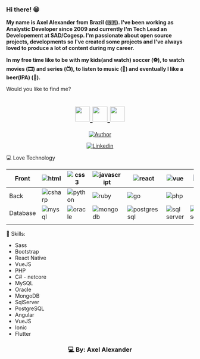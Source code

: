 ### Hi there! 😁

<b>My name is Axel Alexander from Brazil (🇧🇷). I've been working as Analystic Developer since 2009 and currently I'm Tech Lead an Developement at SAD/Cogesp. I'm passionate about open source projects, developments so I've created some projects and I've always loved to produce a lot of content during my career.

In my free time like to be with my kids(and watch) soccer (⚽️), to watch movies (🎞️) and series (📺), to listen to music (🎵) and eventually I like a beer(IPA) (🍺).
</b>

Would you like to find me?

<h1 align="center">
    <a href="https://www.linkedin.com/in/axeldeveloper/">
        <img src="https://ik.imagekit.io/ur6xo9m70i/linkedin_yuB1UqRGg.png" width="40">
    </a>
    <a href="https://www.instagram.com/axeldeveloper/">
        <img src="https://ik.imagekit.io/ur6xo9m70i/instagram_UCWwq7G9x.png" width="40">
    </a>
    <a href="https://api.whatsapp.com/send?phone=556793086042&text=Opa%2C%20ol%C3%A1%20Axel!%20Tudo%20bem%3F">
        <img src="https://ik.imagekit.io/ur6xo9m70i/whatsapp_GcZlNUyVJI.png" width="40">  
    </a>
</h1>

<p align="center">
    <a href="https://github.com/axeldeveloper"><img title="Author" src="https://img.shields.io/badge/AUTHOR-AXEL-orange.svg?style=for-the-badge&logo=github"></a>
</p>


<p align="center">
    <a href="https://www.linkedin.com/in/axeldeveloper/"><img title="Linkedin" src="https://img.shields.io/badge/LINKDIN-AXEL-blue.svg?style=for-the-badge&logo=linkedin"></a>
</p>



💻 Love Technology

<table class="tg">
<thead>
  <tr>
    <th class="tg-0pky">Front</th>
    <th class="tg-0pky"><img title="html" src="https://img.shields.io/badge/HTML-blue.svg?style=for-the-badge&logo=HTML"></th>
    <th class="tg-0pky"><img title="css3" src="https://img.shields.io/badge/css3-blue.svg?style=for-the-badge&logo=css3"></th>
    <th class="tg-0pky"><img title="javascript" src="https://img.shields.io/badge/javascript-blue.svg?style=for-the-badge&logo=javascript"></th>
    <th class="tg-0pky"><img title="react" src="https://img.shields.io/badge/react-blue.svg?style=for-the-badge&logo=react"></th>
    <th class="tg-0pky"><img title="vue" src="https://img.shields.io/badge/vue-greem.svg?style=for-the-badge&logo=vue"></th>
    <th class="tg-0pky"><img title="vue" src=" https://img.shields.io/badge/nodejs-purple.svg?style=for-the-badge&logo=nodejs"></th>    
  </tr>
</thead>
<tbody>
  <tr>
    <td class="tg-0pky">Back</td>
    <td class="tg-0pky"><img title="csharp" src="https://img.shields.io/badge/csharp-blue.svg?style=for-the-badge&logo=csharp"></td>
    <td class="tg-0pky"><img title="python" src="https://img.shields.io/badge/PYTHON-yellow.svg?style=for-the-badge&logo=python"></td>
    <td class="tg-0pky"><img title="ruby" src="https://img.shields.io/badge/ruby-red.svg?style=for-the-badge&logo=ruby"></td>
    <td class="tg-0pky"><img title="go" src="https://img.shields.io/badge/GOLANG-green.svg?style=for-the-badge&logo=go"></td>
    <td class="tg-0pky"><img title="php" src=" https://img.shields.io/badge/php-purple.svg?style=for-the-badge&logo=php"></td>
     
  </tr>
  <tr>
    <td class="tg-0pky">Database</td>
    <td class="tg-0pky"><img title="mysql" src="https://img.shields.io/badge/mysql-blue.svg?style=for-the-badge&logo=mysql"></td>
    <td class="tg-0pky"><img title="oracle" src="https://img.shields.io/badge/oracle-red.svg?style=for-the-badge&logo=oracle"></td>
    <td class="tg-0pky"><img title="mongodb" src="https://img.shields.io/badge/mongodb-red.svg?style=for-the-badge&logo=mongodb"></td>
    <td class="tg-0pky"><img title="postgressql" src="https://img.shields.io/badge/postgressql-red.svg?style=for-the-badge&logo=postgressql"></td>
    <td class="tg-0pky"><img title="sql server" src="https://img.shields.io/badge/sql-server-red.svg?style=for-the-badge&logo=sql-server"></td>
    <td class="tg-0pky"><img title="firebase" src="https://img.shields.io/badge/firebaser-red.svg?style=for-the-badge&logo=firebase"></td>
     
  </tr>
  <tr>
    <td class="tg-0pky"></td>
    <td class="tg-0pky"></td>
    <td class="tg-0pky"></td>
    <td class="tg-0pky"></td>
    <td class="tg-0pky"></td>
  </tr>
</tbody>
</table>

 
🚀 Skills:

- Sass
- Bootstrap
- React Native
- VueJS
- PHP
- C# - netcore
- MySQL
- Oracle
- MongoDB
- SqlServer
- PostgreSQL
- Angular
- VueJS
- Ionic
- Flutter

<h3 align="center">
    💻 By: Axel Alexander
</h3>

<!--
**axeldeveloper/axeldeveloper** is a ✨ _special_ ✨ repository because its `README.md` (this file) appears on your GitHub profile.

Here are some ideas to get you started:

- 🔭 I’m currently working on ...
- 🌱 I’m currently learning ...
- 👯 I’m looking to collaborate on ...
- 🤔 I’m looking for help with ...
- 💬 Ask me about ...
- 📫 How to reach me: ...
- 😄 33 year: ...
- ⚡ Fun fact: ...
-->
